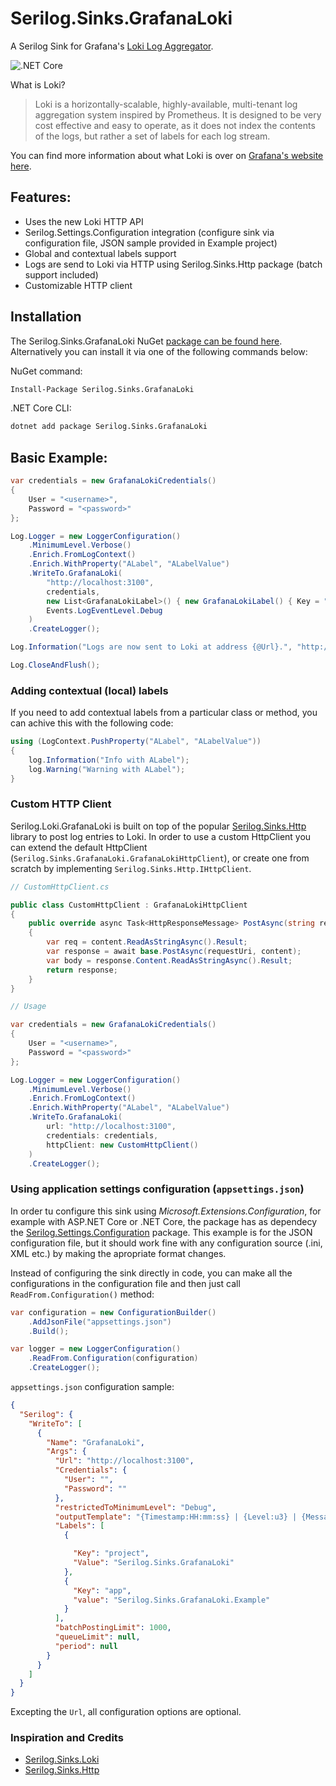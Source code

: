 # Serilog.Sinks.GrafanaLoki
A Serilog Sink for Grafana's [Loki Log Aggregator](https://grafana.com/loki).

![.NET Core](https://github.com/adeotek/Serilog.Sinks.GrafanaLoki/workflows/.NET%20Core/badge.svg?branch=master)

What is Loki?

> Loki is a horizontally-scalable, highly-available, multi-tenant log aggregation system inspired by Prometheus. It is designed to be very cost effective and easy to operate, as it does not index the contents of the logs, but rather a set of labels for each log stream.

You can find more information about what Loki is over on [Grafana's website here](https://grafana.com/loki).


## Features:

- Uses the new Loki HTTP API
- Serilog.Settings.Configuration integration (configure sink via configuration file, JSON sample provided in Example project)
- Global and contextual labels support 
- Logs are send to Loki via HTTP using Serilog.Sinks.Http package (batch support included)
- Customizable HTTP client


## Installation

The Serilog.Sinks.GrafanaLoki NuGet [package can be found here](https://www.nuget.org/packages/Serilog.Sinks.GrafanaLoki/). Alternatively you can install it via one of the following commands below:

NuGet command:
```bash
Install-Package Serilog.Sinks.GrafanaLoki
```
.NET Core CLI:
```bash
dotnet add package Serilog.Sinks.GrafanaLoki
```


## Basic Example:

```csharp
var credentials = new GrafanaLokiCredentials()
{
    User = "<username>",
    Password = "<password>"
};

Log.Logger = new LoggerConfiguration()
    .MinimumLevel.Verbose()
    .Enrich.FromLogContext()
    .Enrich.WithProperty("ALabel", "ALabelValue")
    .WriteTo.GrafanaLoki(
        "http://localhost:3100",
        credentials,
        new List<GrafanaLokiLabel>() { new GrafanaLokiLabel() { Key = "app", Value = "Serilog.Sinks.GrafanaLoki.Example" } }, // Global labels
        Events.LogEventLevel.Debug
    )
    .CreateLogger();

Log.Information("Logs are now sent to Loki at address {@Url}.", "http://localhost:3100");

Log.CloseAndFlush();
```


### Adding contextual (local) labels

If you need to add contextual labels from a particular class or method, you can achive this with the following code:

```csharp
using (LogContext.PushProperty("ALabel", "ALabelValue"))
{
    log.Information("Info with ALabel");
    log.Warning("Warning with ALabel");
}
```


### Custom HTTP Client

Serilog.Loki.GrafanaLoki is built on top of the popular [Serilog.Sinks.Http](https://github.com/FantasticFiasco/serilog-sinks-http) library to post log entries to Loki.
In order to use a custom HttpClient you can extend the default HttpClient (`Serilog.Sinks.GrafanaLoki.GrafanaLokiHttpClient`), or create one from scratch by implementing `Serilog.Sinks.Http.IHttpClient`.

```csharp
// CustomHttpClient.cs

public class CustomHttpClient : GrafanaLokiHttpClient
{
    public override async Task<HttpResponseMessage> PostAsync(string requestUri, HttpContent content)
    {
        var req = content.ReadAsStringAsync().Result;
        var response = await base.PostAsync(requestUri, content);
        var body = response.Content.ReadAsStringAsync().Result;
        return response;
    }
}
```
```csharp
// Usage

var credentials = new GrafanaLokiCredentials()
{
    User = "<username>",
    Password = "<password>"
};

Log.Logger = new LoggerConfiguration()
    .MinimumLevel.Verbose()
    .Enrich.FromLogContext()
    .Enrich.WithProperty("ALabel", "ALabelValue")
    .WriteTo.GrafanaLoki(
        url: "http://localhost:3100",
        credentials: credentials,
        httpClient: new CustomHttpClient()
    )
    .CreateLogger();
```


### Using application settings configuration (`appsettings.json`)

In order tu configure this sink using _Microsoft.Extensions.Configuration_, for example with ASP.NET Core or .NET Core, the package has as dependecy the [Serilog.Settings.Configuration](https://github.com/serilog/serilog-settings-configuration) package.
This example is for the JSON configuration file, but it should work fine with any configuration source (.ini, XML etc.) by making the apropriate format changes.

Instead of configuring the sink directly in code, you can make all the configurations in the configuration file and then just call `ReadFrom.Configuration()` method:

```csharp
var configuration = new ConfigurationBuilder()
    .AddJsonFile("appsettings.json")
    .Build();

var logger = new LoggerConfiguration()
    .ReadFrom.Configuration(configuration)
    .CreateLogger();
```

`appsettings.json` configuration sample:
```json
{
  "Serilog": {
    "WriteTo": [
      {
        "Name": "GrafanaLoki",
        "Args": {
          "Url": "http://localhost:3100",
          "Credentials": {
            "User": "",
            "Password": ""
          },
          "restrictedToMinimumLevel": "Debug",
          "outputTemplate": "{Timestamp:HH:mm:ss} | {Level:u3} | {Message:lj} | {Exception:1}",
          "Labels": [
            {

              "Key": "project",
              "Value": "Serilog.Sinks.GrafanaLoki"
            },
            {
              "Key": "app",
              "value": "Serilog.Sinks.GrafanaLoki.Example"
            }
          ],
          "batchPostingLimit": 1000,
          "queueLimit": null,
          "period": null
        }
      }
    ]
  }
}
```
Excepting the ``Url``, all configuration options are optional.


### Inspiration and Credits
- [Serilog.Sinks.Loki](https://github.com/JosephWoodward/Serilog-Sinks-Loki)
- [Serilog.Sinks.Http](https://github.com/FantasticFiasco/serilog-sinks-http)
